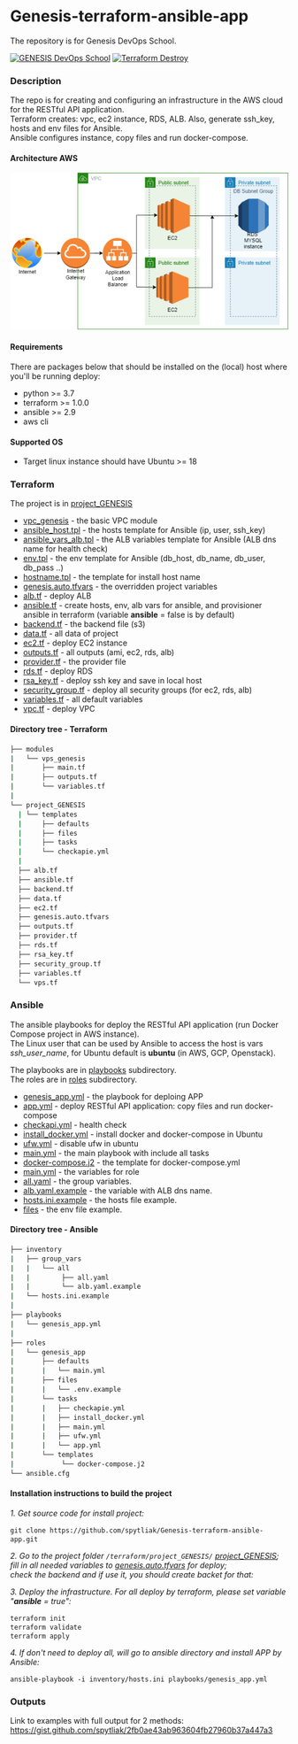 # Genesis-terraform-ansible-app
The repository is for Genesis DevOps School. 

[![GENESIS DevOps School](https://github.com/spytliak/Genesis-CI-CD/actions/workflows/main.yml/badge.svg)](https://github.com/spytliak/Genesis-CI-CD/actions/workflows/main.yml)
[![Terraform Destroy](https://github.com/spytliak/Genesis-CI-CD/actions/workflows/destroy.yml/badge.svg)](https://github.com/spytliak/Genesis-CI-CD/actions/workflows/destroy.yml)

### Description
The repo is for creating and configuring an infrastructure in the AWS cloud for the RESTful API application.  
Terraform creates: vpc, ec2 instance, RDS, ALB. Also, generate ssh_key, hosts and env files for Ansible.  
Ansible configures instance, copy files and run docker-compose.  

#### Architecture AWS
![architecture](images/genesis_aws2.png)  

#### Requirements
There are packages below that should be installed on the (local) host where you'll be running deploy:
 * python >= 3.7
 * terraform >= 1.0.0
 * ansible >= 2.9
 * aws cli 

#### Supported OS
* Target linux instance should have Ubuntu >= 18 

### Terraform

The project is in [project_GENESIS](/terraform/project_GENESIS/)  

* [vpc_genesis](/terraform/modules/vpc_genesis/)                                    - the basic VPC module  
* [ansible_host.tpl](/terraform/project_GENESIS/templates/ansible_host.tpl)         - the hosts template for Ansible (ip, user, ssh_key)  
* [ansible_vars_alb.tpl](/terraform/project_GENESIS/templates/ansible_vars_alb.tpl)  - the ALB variables template for Ansible (ALB dns name for health check)  
* [env.tpl](/terraform/project_GENESIS/templates/env.tpl)                           - the env template for Ansible (db_host, db_name, db_user, db_pass ..)  
* [hostname.tpl](/terraform/project_GENESIS/templates/hostname.tpl)                 - the template for install host name  
* [genesis.auto.tfvars](/terraform/project_GENESIS/genesis.auto.tfvars)             - the overridden project variables  
* [alb.tf](/terraform/project_GENESIS/alb.tf)                                       - deploy ALB
* [ansible.tf](/terraform/project_GENESIS/ansible.tf)                               - create hosts, env, alb vars for ansible, and provisioner ansible in terraform (variable **ansible** = false is by default)
* [backend.tf](/terraform/project_GENESIS/backend.tf)                               - the backend file (s3)
* [data.tf](/terraform/project_GENESIS/data.tf)                                     - all data of project
* [ec2.tf](/terraform/project_GENESIS/ec2.tf)                                       - deploy EC2 instance
* [outputs.tf](/terraform/project_GENESIS/outputs.tf)                               - all outputs (ami, ec2, rds, alb)
* [provider.tf](/terraform/project_GENESIS/provider.tf)                             - the provider file
* [rds.tf](/terraform/project_GENESIS/rds.tf)                                       - deploy RDS
* [rsa_key.tf](/terraform/project_GENESIS/rsa_key.tf)                               - deploy ssh key and save in local host
* [security_group.tf](/terraform/project_GENESIS/security_group.tf)                 - deploy all security groups (for ec2, rds, alb)
* [variables.tf](/terraform/project_GENESIS/variables.tf)                           - all default variables
* [vpc.tf](/terraform/project_GENESIS/vpc.tf)                                       - deploy VPC


#### Directory tree - Terraform
```bash
├── modules
|   └── vps_genesis
|       ├── main.tf
|       ├── outputs.tf
|       └── variables.tf
|
└── project_GENESIS
  | └── templates
  |     ├── defaults
  |     ├── files
  |     ├── tasks
  |     └── checkapie.yml
  |
  ├── alb.tf
  ├── ansible.tf
  ├── backend.tf
  ├── data.tf
  ├── ec2.tf
  ├── genesis.auto.tfvars
  ├── outputs.tf
  ├── provider.tf
  ├── rds.tf
  ├── rsa_key.tf
  ├── security_group.tf
  ├── variables.tf
  └── vps.tf
```

### Ansible
The ansible playbooks for deploy the RESTful API application (run Docker Compose project in AWS instance).  
The Linux user that can be used by Ansible to access the host is vars *ssh_user_name*, for Ubuntu default is **ubuntu** (in AWS, GCP, Openstack).

The playbooks are in [playbooks](/ansible/playbooks/) subdirectory.  
The roles are in [roles](/ansible/roles/) subdirectory.  

* [genesis_app.yml](/ansible/playbooks/genesis_app.yml)                            - the playbook for deploing APP
* [app.yml](/ansible/roles/genesis_app/tasks/app.yml)                              - deploy RESTful API application: copy files and run docker-compose  
* [checkapi.yml](/ansible/roles/genesis_app/tasks/checkapi.yml)                    - health check
* [install_docker.yml](/ansible/roles/genesis_app/tasks/install_docker.yml)        - install docker and docker-compose in Ubuntu
* [ufw.yml](/ansible/roles/genesis_app/tasks/ufw.yml)                              - disable ufw in ubuntu  
* [main.yml](/ansible/roles/genesis_app/tasks/main.yml)                            - the main playbook with include all tasks  
* [docker-compose.j2](/ansible/roles/genesis_app/templates/docker-compose.j2)      - the template for docker-compose.yml  
* [main.yml](/ansible//roles/genesis_app/defaults/main.yml)                        - the variables for role
* [all.yaml](/ansible/inventory/group_vars/all/all.yaml)                           - the group variables.  
* [alb.yaml.example](/ansible/inventory/group_vars/all/alb.yaml.example)           - the variable with ALB dns name.  
* [hosts.ini.example](/ansible/inventory/hosts.ini.example)                        - the hosts file example.
* [files](/ansible/roles/genesis_app/files/.env.example)                           - the env file example.

#### Directory tree - Ansible
```bash
├── inventory
|   ├── group_vars
|   |   └── all
|   |        ├── all.yaml
|   |        └── alb.yaml.example
|   └── hosts.ini.example
|
├── playbooks
|   └── genesis_app.yml
|
├── roles
|   └── genesis_app
|       ├── defaults
|       |   └── main.yml
|       ├── files
|       |   └── .env.example
|       └── tasks
|       |   ├── checkapie.yml
|       |   ├── install_docker.yml
|       |   ├── main.yml
|       |   ├── ufw.yml
|       |   └── app.yml
|       └── templates
|            └── docker-compose.j2
└── ansible.cfg
```


#### Installation instructions to build the project

*1. Get source code for install project:*  
```
git clone https://github.com/spytliak/Genesis-terraform-ansible-app.git
```
*2. Go to the project folder `/terraform/project_GENESIS/` [project_GENESIS](/terraform/project_GENESIS/);*  
    *fill in all needed variables to [genesis.auto.tfvars](/terraform/project_GENESIS/genesis.auto.tfvars) for deploy;*  
    *check the backend and if use it, you should create backet for that:*  

*3. Deploy the infrastructure. For all deploy by terraform, please set variable "**ansible** = true":*
```
terraform init
terraform validate
terraform apply
```
*4. If don't need to deploy all, will go to ansible directory and install APP by Ansible:*
```
ansible-playbook -i inventory/hosts.ini playbooks/genesis_app.yml
```

### Outputs
Link to examples with full output for 2 methods: https://gist.github.com/spytliak/2fb0ae43ab963604fb27960b37a447a3
